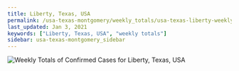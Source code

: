 ```yaml
---
title: Liberty, Texas, USA
permalink: /usa-texas-montgomery/weekly_totals/usa-texas-liberty-weekly_totals.html
last_updated: Jan 3, 2021
keywords: ["Liberty, Texas, USA", "weekly totals"]
sidebar: usa-texas-montgomery_sidebar
---
```


![Weekly Totals of Confirmed Cases for Liberty, Texas, USA](/covid_tracker/images/graphs/usa-texas-liberty-weekly_totals_graph.png)
